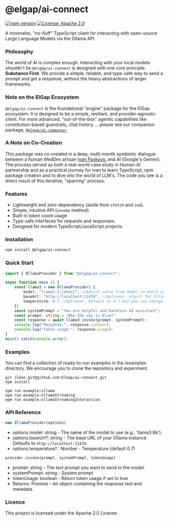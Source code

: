 # @elgap/ai-connect

[![npm version](https://badge.fury.io/js/%40elgap%2Fai-connect.svg)](https://badge.fury.io/js/%40elgap%2Fai-connect)
[![License: Apache 2.0](https://img.shields.io/badge/License-Apache_2.0-blue.svg)](https://opensource.org/licenses/Apache-2.0)

A minimalist, "no-fluff" TypeScript client for interacting with open-source Large Language Models via the Ollama API.

### Philosophy

The world of AI is complex enough. Interacting with your local models shouldn't be.`@elgap/ai-connect` is designed
with one core principle: **Substance First**. We provide a simple, reliable, and type-safe way to send a prompt and
get a response, without the heavy abstractions of larger frameworks.

### Note on the ElGap Ecosystem
`@elgap/ai-connect` is the foundational "engine" package for the ElGap ecosystem. It is designed to be a simple, 
resilient, and provider-agnostic client. For more advanced, "out-of-the-box" agentic capabilities like 
constitution-based guardrails, chat history ... please see our companion package, [`@elgap/ai-composer`](https://github.com/ElGap/ai-composer);

### A Note on Co-Creation

This package was co-created in a deep, multi-month symbiotic dialogue between a human WedDev artisan 
[Ivan Pavkovic](https://github.com/pawco) and AI (Google's Gemini). The process served as both a real-world 
case study in Human-AI partnership and as a practical journey for Ivan to learn TypeScript, npm package creation and to 
dive into the world of LLM's. 
The code you see is a direct result of this iterative, "sparring" process.

### Features

- Lightweight and zero-dependency (aside from `ofetch` and `zod`).
- Simple, intuitive API (`invoke` method). 
- Built-in token count usage
- Type-safe interfaces for requests and responses.
- Designed for modern TypeScript/JavaScript projects.

### Installation

```bash
npm install @elgap/ai-connect
```

### Quick Start
```ts
import { OllamaProvider } from "@elgap/ai-connect";

async function main () {
    const llama3 = new OllamaProvider( {
        model: "llama3.1:latest", //Adjust value from model to match your local model
        baseUrl: "http://localhost:11434", //Optional. efault for Ollama, change if it's elsewhere
        temperature: 0.7 //Optional. Default to 0.7 but you can change it from 0.1-1)
    })
    const systemPrompt = "You are helpful and harmless AI assistant";
    const prompt: string = "Why the sky is blue?"
    const response = await llama3.invoke(prompt, systemPrompt);
    console.log("Response:", response.content);
    console.log("Token usage:", response.usage);
}
main().catch(console.error);
```

### Examples
You can find a collection of ready-to-run examples in the /examples directory. We encourage you to clone the repository 
and experiment.

```shell
git clone git@github.com:ElGap/ai-connect.git
npm install

npm run example:ollama
npm run example:ollamaStreaming
npm run example:ollamaStreamingInteractive
```

### API Reference
```ts
new OllamaProvider(options)
```
- options.model: string - The name of the model to use (e.g., 'llama3:8b').
- options.baseUrl?: string - The base URL of your Ollama instance. Defaults to `http://localhost:11434`.
- options.temperature? : Number - Temperature (default 0.7)
```ts
provider.invoke(prompt, systemPrompt, tokenUsage)
```
- prompt: string - The text prompt you want to send to the model.
- systemPrompt: string - System prompt
- tokenUsage: boolean - Return token usage if set to true
- Returns: Promise<OllamaResponse> - An object containing the response text and metadata.

### Licence

This project is licensed under the Apache 2.0 License.
